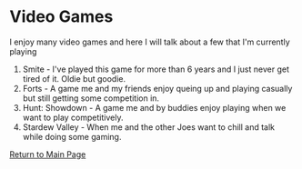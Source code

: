 # Video Games
I enjoy many video games and here I will talk about a few that I'm currently playing
1. Smite - I've played this game for more than 6 years and I just never get tired of it. Oldie but goodie.
2. Forts - A game me and my friends enjoy queing up and playing casually but still getting some competition in.
3. Hunt: Showdown - A game me and by buddies enjoy playing when we want to play competitively.
4. Stardew Valley - When me and the other Joes want to chill and talk while doing some gaming.

[Return to Main Page](README.md)
